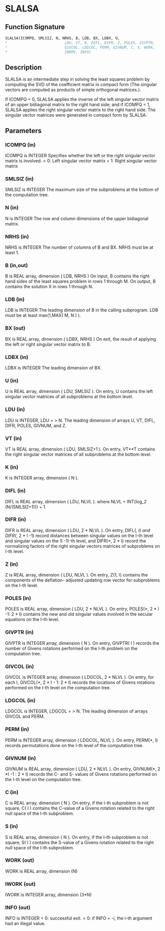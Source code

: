 # SLALSA

## Function Signature

```fortran
SLALSA(ICOMPQ, SMLSIZ, N, NRHS, B, LDB, BX, LDBX, U,
*                          LDU, VT, K, DIFL, DIFR, Z, POLES, GIVPTR,
*                          GIVCOL, LDGCOL, PERM, GIVNUM, C, S, WORK,
*                          IWORK, INFO)
```

## Description


 SLALSA is an intermediate step in solving the least squares problem
 by computing the SVD of the coefficient matrix in compact form (The
 singular vectors are computed as products of simple orthogonal
 matrices.).

 If ICOMPQ = 0, SLALSA applies the inverse of the left singular vector
 matrix of an upper bidiagonal matrix to the right hand side; and if
 ICOMPQ = 1, SLALSA applies the right singular vector matrix to the
 right hand side. The singular vector matrices were generated in
 compact form by SLALSA.

## Parameters

### ICOMPQ (in)

ICOMPQ is INTEGER Specifies whether the left or the right singular vector matrix is involved. = 0: Left singular vector matrix = 1: Right singular vector matrix

### SMLSIZ (in)

SMLSIZ is INTEGER The maximum size of the subproblems at the bottom of the computation tree.

### N (in)

N is INTEGER The row and column dimensions of the upper bidiagonal matrix.

### NRHS (in)

NRHS is INTEGER The number of columns of B and BX. NRHS must be at least 1.

### B (in,out)

B is REAL array, dimension ( LDB, NRHS ) On input, B contains the right hand sides of the least squares problem in rows 1 through M. On output, B contains the solution X in rows 1 through N.

### LDB (in)

LDB is INTEGER The leading dimension of B in the calling subprogram. LDB must be at least max(1,MAX( M, N ) ).

### BX (out)

BX is REAL array, dimension ( LDBX, NRHS ) On exit, the result of applying the left or right singular vector matrix to B.

### LDBX (in)

LDBX is INTEGER The leading dimension of BX.

### U (in)

U is REAL array, dimension ( LDU, SMLSIZ ). On entry, U contains the left singular vector matrices of all subproblems at the bottom level.

### LDU (in)

LDU is INTEGER, LDU = > N. The leading dimension of arrays U, VT, DIFL, DIFR, POLES, GIVNUM, and Z.

### VT (in)

VT is REAL array, dimension ( LDU, SMLSIZ+1 ). On entry, VT**T contains the right singular vector matrices of all subproblems at the bottom level.

### K (in)

K is INTEGER array, dimension ( N ).

### DIFL (in)

DIFL is REAL array, dimension ( LDU, NLVL ). where NLVL = INT(log_2 (N/(SMLSIZ+1))) + 1.

### DIFR (in)

DIFR is REAL array, dimension ( LDU, 2 * NLVL ). On entry, DIFL(*, I) and DIFR(*, 2 * I -1) record distances between singular values on the I-th level and singular values on the (I -1)-th level, and DIFR(*, 2 * I) record the normalizing factors of the right singular vectors matrices of subproblems on I-th level.

### Z (in)

Z is REAL array, dimension ( LDU, NLVL ). On entry, Z(1, I) contains the components of the deflation- adjusted updating row vector for subproblems on the I-th level.

### POLES (in)

POLES is REAL array, dimension ( LDU, 2 * NLVL ). On entry, POLES(*, 2 * I -1: 2 * I) contains the new and old singular values involved in the secular equations on the I-th level.

### GIVPTR (in)

GIVPTR is INTEGER array, dimension ( N ). On entry, GIVPTR( I ) records the number of Givens rotations performed on the I-th problem on the computation tree.

### GIVCOL (in)

GIVCOL is INTEGER array, dimension ( LDGCOL, 2 * NLVL ). On entry, for each I, GIVCOL(*, 2 * I - 1: 2 * I) records the locations of Givens rotations performed on the I-th level on the computation tree.

### LDGCOL (in)

LDGCOL is INTEGER, LDGCOL = > N. The leading dimension of arrays GIVCOL and PERM.

### PERM (in)

PERM is INTEGER array, dimension ( LDGCOL, NLVL ). On entry, PERM(*, I) records permutations done on the I-th level of the computation tree.

### GIVNUM (in)

GIVNUM is REAL array, dimension ( LDU, 2 * NLVL ). On entry, GIVNUM(*, 2 *I -1 : 2 * I) records the C- and S- values of Givens rotations performed on the I-th level on the computation tree.

### C (in)

C is REAL array, dimension ( N ). On entry, if the I-th subproblem is not square, C( I ) contains the C-value of a Givens rotation related to the right null space of the I-th subproblem.

### S (in)

S is REAL array, dimension ( N ). On entry, if the I-th subproblem is not square, S( I ) contains the S-value of a Givens rotation related to the right null space of the I-th subproblem.

### WORK (out)

WORK is REAL array, dimension (N)

### IWORK (out)

IWORK is INTEGER array, dimension (3*N)

### INFO (out)

INFO is INTEGER = 0: successful exit. < 0: if INFO = -i, the i-th argument had an illegal value.

